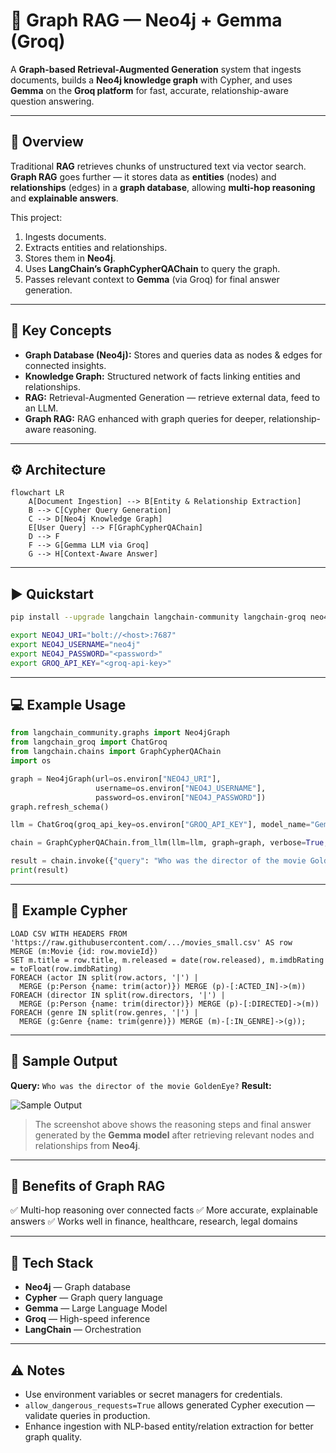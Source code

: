 # 🚀 Graph RAG — Neo4j + Gemma (Groq)

A **Graph-based Retrieval-Augmented Generation** system that ingests documents, builds a **Neo4j knowledge graph** with Cypher, and uses **Gemma** on the **Groq platform** for fast, accurate, relationship-aware question answering.

---

## 📌 Overview

Traditional **RAG** retrieves chunks of unstructured text via vector search.
**Graph RAG** goes further — it stores data as **entities** (nodes) and **relationships** (edges) in a **graph database**, allowing **multi-hop reasoning** and **explainable answers**.

This project:

1. Ingests documents.
2. Extracts entities and relationships.
3. Stores them in **Neo4j**.
4. Uses **LangChain’s GraphCypherQAChain** to query the graph.
5. Passes relevant context to **Gemma** (via Groq) for final answer generation.

---

## 🧠 Key Concepts

* **Graph Database (Neo4j):** Stores and queries data as nodes & edges for connected insights.
* **Knowledge Graph:** Structured network of facts linking entities and relationships.
* **RAG:** Retrieval-Augmented Generation — retrieve external data, feed to an LLM.
* **Graph RAG:** RAG enhanced with graph queries for deeper, relationship-aware reasoning.

---

## ⚙️ Architecture

```mermaid
flowchart LR
    A[Document Ingestion] --> B[Entity & Relationship Extraction]
    B --> C[Cypher Query Generation]
    C --> D[Neo4j Knowledge Graph]
    E[User Query] --> F[GraphCypherQAChain]
    D --> F
    F --> G[Gemma LLM via Groq]
    G --> H[Context-Aware Answer]
```

---

## ▶️ Quickstart

```bash
pip install --upgrade langchain langchain-community langchain-groq neo4j

export NEO4J_URI="bolt://<host>:7687"
export NEO4J_USERNAME="neo4j"
export NEO4J_PASSWORD="<password>"
export GROQ_API_KEY="<groq-api-key>"
```

---

## 💻 Example Usage

```python
from langchain_community.graphs import Neo4jGraph
from langchain_groq import ChatGroq
from langchain.chains import GraphCypherQAChain
import os

graph = Neo4jGraph(url=os.environ["NEO4J_URI"],
                   username=os.environ["NEO4J_USERNAME"],
                   password=os.environ["NEO4J_PASSWORD"])
graph.refresh_schema()

llm = ChatGroq(groq_api_key=os.environ["GROQ_API_KEY"], model_name="Gemma2-9b-It")

chain = GraphCypherQAChain.from_llm(llm=llm, graph=graph, verbose=True, allow_dangerous_requests=True)

result = chain.invoke({"query": "Who was the director of the movie GoldenEye"})
print(result)
```

---

## 🔧 Example Cypher

```cypher
LOAD CSV WITH HEADERS FROM 'https://raw.githubusercontent.com/.../movies_small.csv' AS row
MERGE (m:Movie {id: row.movieId})
SET m.title = row.title, m.released = date(row.released), m.imdbRating = toFloat(row.imdbRating)
FOREACH (actor IN split(row.actors, '|') |
  MERGE (p:Person {name: trim(actor)}) MERGE (p)-[:ACTED_IN]->(m))
FOREACH (director IN split(row.directors, '|') |
  MERGE (p:Person {name: trim(director)}) MERGE (p)-[:DIRECTED]->(m))
FOREACH (genre IN split(row.genres, '|') |
  MERGE (g:Genre {name: trim(genre)}) MERGE (m)-[:IN_GENRE]->(g));
```

---

## 📸 Sample Output

**Query:** `Who was the director of the movie GoldenEye?`
**Result:**

![Sample Output](assets/sample_output.png)

> The screenshot above shows the reasoning steps and final answer generated by the **Gemma model** after retrieving relevant nodes and relationships from **Neo4j**.

---

## 🎯 Benefits of Graph RAG

✅ Multi-hop reasoning over connected facts
✅ More accurate, explainable answers
✅ Works well in finance, healthcare, research, legal domains

---

## 📌 Tech Stack

* **Neo4j** — Graph database
* **Cypher** — Graph query language
* **Gemma** — Large Language Model
* **Groq** — High-speed inference
* **LangChain** — Orchestration

---

## ⚠️ Notes

* Use environment variables or secret managers for credentials.
* `allow_dangerous_requests=True` allows generated Cypher execution — validate queries in production.
* Enhance ingestion with NLP-based entity/relation extraction for better graph quality.
